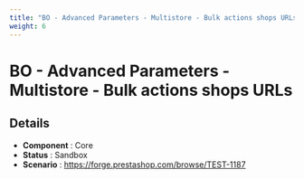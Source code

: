 ```yaml
---
title: "BO - Advanced Parameters - Multistore - Bulk actions shops URLs"
weight: 6
---
```


# BO - Advanced Parameters - Multistore - Bulk actions shops URLs
## Details
* **Component** : Core
* **Status** : Sandbox
* **Scenario** : https://forge.prestashop.com/browse/TEST-1187


